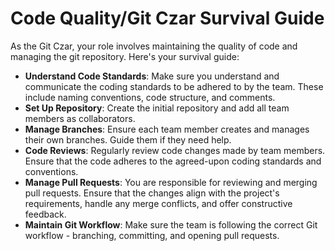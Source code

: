 # Code Quality/Git Czar Survival Guide

As the Git Czar, your role involves maintaining the quality of code and managing the git repository. Here's your survival guide:

- **Understand Code Standards**: Make sure you understand and communicate the coding standards to be adhered to by the team. These include naming conventions, code structure, and comments.
- **Set Up Repository**: Create the initial repository and add all team members as collaborators.
- **Manage Branches**: Ensure each team member creates and manages their own branches. Guide them if they need help.
- **Code Reviews**: Regularly review code changes made by team members. Ensure that the code adheres to the agreed-upon coding standards and conventions.
- **Manage Pull Requests**: You are responsible for reviewing and merging pull requests. Ensure that the changes align with the project's requirements, handle any merge conflicts, and offer constructive feedback.
- **Maintain Git Workflow**: Make sure the team is following the correct Git workflow - branching, committing, and opening pull requests.